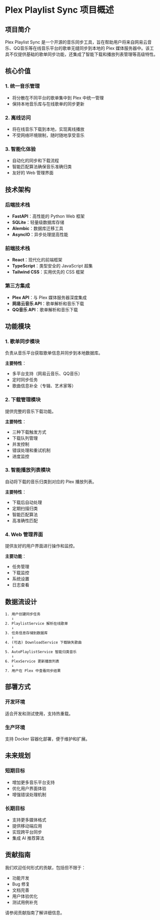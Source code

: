# Plex Playlist Sync 项目概述

## 项目简介

Plex Playlist Sync 是一个开源的音乐同步工具，旨在帮助用户将来自网易云音乐、QQ音乐等在线音乐平台的歌单无缝同步到本地的 Plex 媒体服务器中。该工具不仅提供基础的歌单同步功能，还集成了智能下载和播放列表管理等高级特性。

## 核心价值

### 1. 统一音乐管理
- 将分散在不同平台的歌单集中到 Plex 中统一管理
- 保持本地音乐库与在线歌单的同步更新

### 2. 离线访问
- 将在线音乐下载到本地，实现离线播放
- 不受网络环境限制，随时随地享受音乐

### 3. 智能化体验
- 自动化的同步和下载流程
- 智能匹配算法确保音乐准确归类
- 友好的 Web 管理界面

## 技术架构

### 后端技术栈
- **FastAPI**：高性能的 Python Web 框架
- **SQLite**：轻量级数据库存储
- **Alembic**：数据库迁移工具
- **AsyncIO**：异步处理提高性能

### 前端技术栈
- **React**：现代化的前端框架
- **TypeScript**：类型安全的 JavaScript 超集
- **Tailwind CSS**：实用优先的 CSS 框架

### 第三方集成
- **Plex API**：与 Plex 媒体服务器深度集成
- **网易云音乐 API**：歌单解析和音乐下载
- **QQ音乐 API**：歌单解析和音乐下载

## 功能模块

### 1. 歌单同步模块
负责从音乐平台获取歌单信息并同步到本地数据库。

**主要特性**：
- 多平台支持（网易云音乐、QQ音乐）
- 定时同步任务
- 歌曲信息补全（专辑、艺术家等）

### 2. 下载管理模块
提供完整的音乐下载功能。

**主要特性**：
- 三种下载触发方式
- 下载队列管理
- 并发控制
- 错误处理和重试机制
- 进度监控

### 3. 智能播放列表模块
自动将下载的音乐归类到对应的 Plex 播放列表。

**主要特性**：
- 下载后自动处理
- 定期扫描归类
- 智能匹配算法
- 高准确性匹配

### 4. Web 管理界面
提供友好的用户界面进行操作和监控。

**主要功能**：
- 任务管理
- 下载监控
- 系统设置
- 日志查看

## 数据流设计

```
1. 用户创建同步任务
   ↓
2. PlaylistService 解析在线歌单
   ↓
3. 任务信息存储到数据库
   ↓
4. (可选) DownloadService 下载缺失歌曲
   ↓
5. AutoPlaylistService 智能归类音乐
   ↓
6. PlexService 更新播放列表
   ↓
7. 用户在 Plex 中查看同步结果
```

## 部署方式

### 开发环境
适合开发和测试使用，支持热重载。

### 生产环境
支持 Docker 容器化部署，便于维护和扩展。

## 未来规划

### 短期目标
- 增加更多音乐平台支持
- 优化用户界面体验
- 增强错误处理机制

### 长期目标
- 支持更多媒体格式
- 提供移动端应用
- 实现跨平台同步
- 集成 AI 推荐算法

## 贡献指南

我们欢迎任何形式的贡献，包括但不限于：
- 功能开发
- Bug 修复
- 文档完善
- 用户体验优化
- 测试用例补充

请参阅贡献指南了解详细信息。